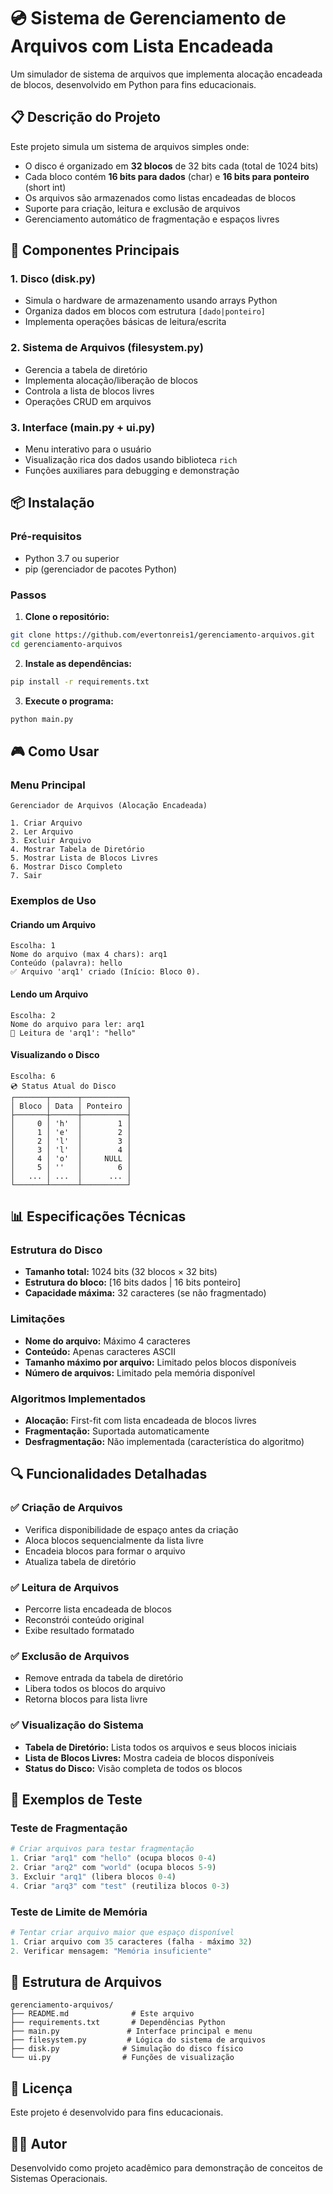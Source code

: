 # 💿 Sistema de Gerenciamento de Arquivos com Lista Encadeada

Um simulador de sistema de arquivos que implementa alocação encadeada de blocos, desenvolvido em Python para fins educacionais.

## 📋 Descrição do Projeto

Este projeto simula um sistema de arquivos simples onde:

- O disco é organizado em **32 blocos** de 32 bits cada (total de 1024 bits)
- Cada bloco contém **16 bits para dados** (char) e **16 bits para ponteiro** (short int)
- Os arquivos são armazenados como listas encadeadas de blocos
- Suporte para criação, leitura e exclusão de arquivos
- Gerenciamento automático de fragmentação e espaços livres

## 🔧 Componentes Principais

### 1. **Disco (disk.py)**

- Simula o hardware de armazenamento usando arrays Python
- Organiza dados em blocos com estrutura `[dado|ponteiro]`
- Implementa operações básicas de leitura/escrita

### 2. **Sistema de Arquivos (filesystem.py)**

- Gerencia a tabela de diretório
- Implementa alocação/liberação de blocos
- Controla a lista de blocos livres
- Operações CRUD em arquivos

### 3. **Interface (main.py + ui.py)**

- Menu interativo para o usuário
- Visualização rica dos dados usando biblioteca `rich`
- Funções auxiliares para debugging e demonstração

## 📦 Instalação

### Pré-requisitos

- Python 3.7 ou superior
- pip (gerenciador de pacotes Python)

### Passos

1. **Clone o repositório:**

```bash
git clone https://github.com/evertonreis1/gerenciamento-arquivos.git
cd gerenciamento-arquivos
```

2. **Instale as dependências:**

```bash
pip install -r requirements.txt
```

3. **Execute o programa:**

```bash
python main.py
```

## 🎮 Como Usar

### Menu Principal

```
Gerenciador de Arquivos (Alocação Encadeada)

1. Criar Arquivo
2. Ler Arquivo
3. Excluir Arquivo
4. Mostrar Tabela de Diretório
5. Mostrar Lista de Blocos Livres
6. Mostrar Disco Completo
7. Sair
```

### Exemplos de Uso

#### Criando um Arquivo

```
Escolha: 1
Nome do arquivo (max 4 chars): arq1
Conteúdo (palavra): hello
✅ Arquivo 'arq1' criado (Início: Bloco 0).
```

#### Lendo um Arquivo

```
Escolha: 2
Nome do arquivo para ler: arq1
📖 Leitura de 'arq1': "hello"
```

#### Visualizando o Disco

```
Escolha: 6
💿 Status Atual do Disco
┌───────┬──────┬──────────┐
│ Bloco │ Data │ Ponteiro │
├───────┼──────┼──────────┤
│     0 │ 'h'  │        1 │
│     1 │ 'e'  │        2 │
│     2 │ 'l'  │        3 │
│     3 │ 'l'  │        4 │
│     4 │ 'o'  │     NULL │
│     5 │ ''   │        6 │
│   ... │ ...  │      ... │
└───────┴──────┴──────────┘
```

## 📊 Especificações Técnicas

### Estrutura do Disco

- **Tamanho total:** 1024 bits (32 blocos × 32 bits)
- **Estrutura do bloco:** [16 bits dados | 16 bits ponteiro]
- **Capacidade máxima:** 32 caracteres (se não fragmentado)

### Limitações

- **Nome do arquivo:** Máximo 4 caracteres
- **Conteúdo:** Apenas caracteres ASCII
- **Tamanho máximo por arquivo:** Limitado pelos blocos disponíveis
- **Número de arquivos:** Limitado pela memória disponível

### Algoritmos Implementados

- **Alocação:** First-fit com lista encadeada de blocos livres
- **Fragmentação:** Suportada automaticamente
- **Desfragmentação:** Não implementada (característica do algoritmo)

## 🔍 Funcionalidades Detalhadas

### ✅ Criação de Arquivos

- Verifica disponibilidade de espaço antes da criação
- Aloca blocos sequencialmente da lista livre
- Encadeia blocos para formar o arquivo
- Atualiza tabela de diretório

### ✅ Leitura de Arquivos

- Percorre lista encadeada de blocos
- Reconstrói conteúdo original
- Exibe resultado formatado

### ✅ Exclusão de Arquivos

- Remove entrada da tabela de diretório
- Libera todos os blocos do arquivo
- Retorna blocos para lista livre

### ✅ Visualização do Sistema

- **Tabela de Diretório:** Lista todos os arquivos e seus blocos iniciais
- **Lista de Blocos Livres:** Mostra cadeia de blocos disponíveis
- **Status do Disco:** Visão completa de todos os blocos

## 🧪 Exemplos de Teste

### Teste de Fragmentação

```python
# Criar arquivos para testar fragmentação
1. Criar "arq1" com "hello" (ocupa blocos 0-4)
2. Criar "arq2" com "world" (ocupa blocos 5-9)
3. Excluir "arq1" (libera blocos 0-4)
4. Criar "arq3" com "test" (reutiliza blocos 0-3)
```

### Teste de Limite de Memória

```python
# Tentar criar arquivo maior que espaço disponível
1. Criar arquivo com 35 caracteres (falha - máximo 32)
2. Verificar mensagem: "Memória insuficiente"
```

## 🔧 Estrutura de Arquivos

```
gerenciamento-arquivos/
├── README.md              # Este arquivo
├── requirements.txt       # Dependências Python
├── main.py               # Interface principal e menu
├── filesystem.py         # Lógica do sistema de arquivos
├── disk.py              # Simulação do disco físico
└── ui.py                # Funções de visualização
```

## 📄 Licença

Este projeto é desenvolvido para fins educacionais.

## 👨‍💻 Autor

Desenvolvido como projeto acadêmico para demonstração de conceitos de Sistemas Operacionais.
